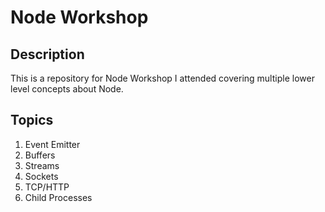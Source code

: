 # Node Workshop

## Description

This is a repository for Node Workshop I attended covering multiple lower level concepts about Node.

## Topics

1. Event Emitter
2. Buffers
3. Streams
4. Sockets
5. TCP/HTTP
6. Child Processes

